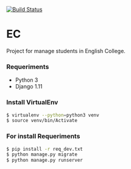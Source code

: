 [![Build Status](https://travis-ci.org/jamesperes/EC.svg?branch=master)](https://travis-ci.org/jamesperes/EC)

# EC
Project for manage students in English College.

### Requeriments

   - Python 3
   - Django 1.11

### Install VirtualEnv

```sh
$ virtualenv --python=python3 venv
$ source venv/bin/Activate
```

### For install Requeriments

```sh
$ pip install -r req_dev.txt
$ python manage.py migrate
$ python manage.py runserver
```
  

